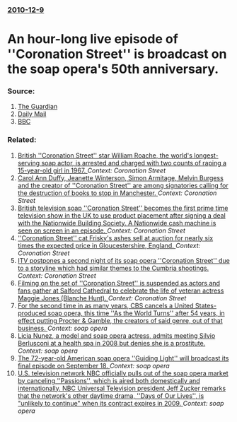 ### [2010-12-9](/news/2010/12/9/index.md)

# An hour-long live episode of ''Coronation Street'' is broadcast on the soap opera's 50th anniversary. 




### Source:

1. [The Guardian](http://www.guardian.co.uk/tv-and-radio/tvandradioblog/2010/dec/09/coronation-street-manchester-north-west)
2. [Daily Mail](http://www.dailymail.co.uk/tvshowbiz/article-1337239/Coronation-Street-cast-deliver-flawless-performance-live-celebrate-soaps-50th-anniversary.html?ito=feeds-newsxml)
3. [BBC](http://www.bbc.co.uk/news/entertainment-arts-11961384)

### Related:

1. [British ''Coronation Street'' star William Roache, the world's longest-serving soap actor, is arrested and charged with two counts of raping a 15-year-old girl in 1967. ](/news/2013/05/1/british-coronation-street-star-william-roache-the-world-s-longest-serving-soap-actor-is-arrested-and-charged-with-two-counts-of-raping.md) _Context: Coronation Street_
2. [Carol Ann Duffy, Jeanette Winterson, Simon Armitage, Melvin Burgess and the creator of ''Coronation Street'' are among signatories calling for the destruction of books to stop in Manchester. ](/news/2012/06/22/carol-ann-duffy-jeanette-winterson-simon-armitage-melvin-burgess-and-the-creator-of-coronation-street-are-among-signatories-calling-f.md) _Context: Coronation Street_
3. [British television soap ''Coronation Street'' becomes the first prime time television show in the UK to use product placement after signing a deal with the Nationwide Building Society. A Nationwide cash machine is seen on screen in an episode. ](/news/2011/11/14/british-television-soap-coronation-street-becomes-the-first-prime-time-television-show-in-the-uk-to-use-product-placement-after-signing.md) _Context: Coronation Street_
4. [''Coronation Street'' cat Frisky's ashes sell at auction for nearly six times the expected price in Gloucestershire, England. ](/news/2010/07/22/coronation-street-cat-frisky-s-ashes-sell-at-auction-for-nearly-six-times-the-expected-price-in-gloucestershire-england.md) _Context: Coronation Street_
5. [ITV postpones a second night of its soap opera ''Coronation Street'' due to a storyline which had similar themes to the Cumbria shootings. ](/news/2010/06/3/itv-postpones-a-second-night-of-its-soap-opera-coronation-street-due-to-a-storyline-which-had-similar-themes-to-the-cumbria-shootings.md) _Context: Coronation Street_
6. [Filming on the set of ''Coronation Street'' is suspended as actors and fans gather at Salford Cathedral to celebrate the life of veteran actress Maggie Jones (Blanche Hunt). ](/news/2010/02/25/filming-on-the-set-of-coronation-street-is-suspended-as-actors-and-fans-gather-at-salford-cathedral-to-celebrate-the-life-of-veteran-act.md) _Context: Coronation Street_
7. [ For the second time in as many years, CBS cancels a United States-produced soap opera, this time ''As the World Turns'' after 54 years, in effect putting Procter & Gamble, the creators of said genre, out of that business. ](/news/2009/12/8/for-the-second-time-in-as-many-years-cbs-cancels-a-united-states-produced-soap-opera-this-time-as-the-world-turns-after-54-years-in.md) _Context: soap opera_
8. [ Licia Nunez, a model and soap opera actress, admits meeting Silvio Berlusconi at a health spa in 2008 but denies she is a prostitute. ](/news/2009/07/28/licia-nunez-a-model-and-soap-opera-actress-admits-meeting-silvio-berlusconi-at-a-health-spa-in-2008-but-denies-she-is-a-prostitute.md) _Context: soap opera_
9. [ The 72-year-old American soap opera ''Guiding Light'' will broadcast its final episode on September 18. ](/news/2009/04/1/the-72-year-old-american-soap-opera-guiding-light-will-broadcast-its-final-episode-on-september-18.md) _Context: soap opera_
10. [ U.S. television network NBC officially pulls out of the soap opera market by canceling ''Passions'', which is aired both domestically and internationally. NBC Universal Television president Jeff Zucker remarks that the network's other daytime drama, ''Days of Our Lives'', is "unlikely to continue" when its contract expires in 2009. ](/news/2007/01/17/u-s-television-network-nbc-officially-pulls-out-of-the-soap-opera-market-by-canceling-passions-which-is-aired-both-domestically-and-i.md) _Context: soap opera_
